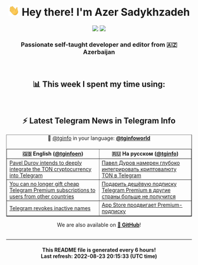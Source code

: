 <div align="center">
	<div>
		<h1>
      <img src="./assets/hi.gif" width="30px"> Hey there! I'm Azer Sadykhzadeh
    </h1>
    <img height="18" src="https://komarev.com/ghpvc/?username=sadykhzadeh&label=Views&color=2081c1&style=flat-square" />
		<a href="https://wakatime.com/@Azer"> <img height="18" src="https://wakatime.com/badge/user/f80ae27a-c328-426f-a381-bc84136e2dd6.svg" /> </a>
    <h3>
      Passionate self-taught developer and editor from 🇦🇿 Azerbaijan
    </h3>
  </div>
  <br>

<h2>📊 This week I spent my time using:</h2>

<!--START_SECTION:waka-->
<!--END_SECTION:waka-->

<br>

<h2>⚡️ Latest Telegram News in Telegram Info</h2>
  <table border>
		<tr>
			<th width="50%">🇬🇧 English (<a href="https://t.me/tginfoen">@tginfoen</a>)</th>
			<th>🇷🇺 На русском (<a href="https://t.me/tginfo">@tginfo</a>)</th>
		</tr>
		<caption>🚩 <a href="https://t.me/tginfo">@tginfo</a> in your language: <a href="https://t.me/tginfoworld"><b>@tginfoworld</b></a><caption/>
  <tr><td><a href="https://t.me/tginfoen/1473">Pavel Durov intends to deeply integrate the TON cryptocurrency into Telegram</a></td>
    <td><a href="https://t.me/tginfo/3411">Павел Дуров намерен глубоко интегрировать криптовалюту TON в Telegram</a></td></tr><tr><td><a href="https://t.me/tginfoen/1472">You can no longer gift cheap Telegram Premium subscriptions to users from other countries </a></td>
    <td><a href="https://t.me/tginfo/3410">Подарить дешёвую подписку Telegram Premium в другие страны больше не получится </a></td></tr><tr><td><a href="https://t.me/tginfoen/1471">Telegram revokes inactive names</a></td>
    <td><a href="https://t.me/tginfo/3409">App Store продвигает Premium-подписку </a></td></tr>
</table>
We are also available on <a href="https://github.com/tginfo"><b>🐙 GitHub</b></a>!
</div>

<br>
<hr>
<h4 align="center">This README file is generated <b>every 6 hours</b>!</br>Last refresh: <b>2022-08-23 20:15:33 (UTC time)</b></h4>
